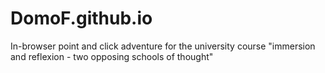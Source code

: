 # DomoF.github.io
In-browser point and click adventure for the university course "immersion and reflexion - two opposing schools of thought"
